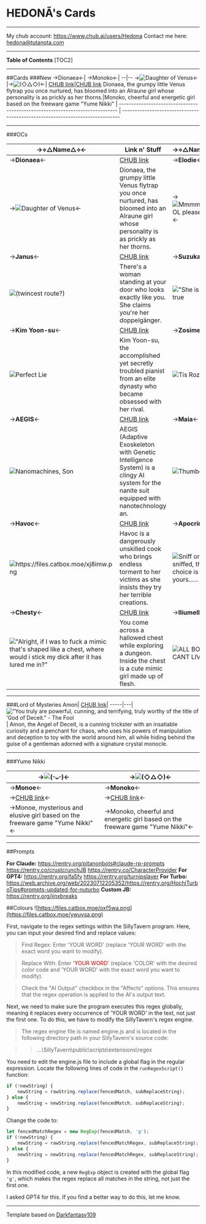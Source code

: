 # HEDONÃ's Cards
***

My chub account: https://www.chub.ai/users/Hedona
Contact me here: hedona@tutanota.com

***
**Table of Contents**
[TOC2]
***
##Cards
###New
->Dionaea<-| ->Monoko<-| 
--|--
->![Daughter of Venus](https://files.catbox.moe/5dx3pc.png)<- |->![(◇△◇)](https://files.catbox.moe/uwmkgd.png)<-|
[CHUB link](https://www.chub.ai/characters/Hedona/dionaea-49a66d41)|[CHUB link](https://www.chub.ai/characters/Hedona/monoko-04e0c1f9)
Dionaea, the grumpy little Venus flytrap you once nurtured, has bloomed into an Alraune girl whose personality is as prickly as her thorns.|Monoko, cheerful and energetic girl based on the freeware game "Yume Nikki" |
----------------------------------------------------------------------------- | -----------------------------------------------------------------------------




***
###OCs

->⟡△Name△⟡<- | Link n' Stuff | ->⟡△Name△⟡<- | Link n' Stuff
------ | ------ | -- | -----
->**Dionaea**<-|[CHUB link](https://www.chub.ai/characters/Hedona/dionaea-49a66d41)| ->**Elodie**<-|[CHUB link](https://www.chub.ai/characters/Hedona/elodie-c200efd0)
->![Daughter of Venus](https://files.catbox.moe/5dx3pc.png)<- |Dionaea, the grumpy little Venus flytrap you once nurtured, has bloomed into an Alraune girl whose personality is as prickly as her thorns.|->![Mmmm, more OL please!](https://files.catbox.moe/5mjfpv.png)<-|Elodie, a professional and shrewd businesswoman, is engaged in a conversation with a particularly chatty client.
->**Janus**<-| [CHUB link](https://www.chub.ai/characters/Hedona/janus-52395319)  | ->**Suzuka**<- | [CHUB link](https://www.chub.ai/characters/Hedona/suzuka-1fcac18a)
 ![(twincest route?)](https://files.catbox.moe/prwzl9.png) |  There's a woman standing at your door who looks exactly like you. She claims you're her doppelgänger. |  !["She is cool" = true](https://files.catbox.moe/hpxqst.png) | Suzuka is a fiery, thrill-seeking street racer fueled by adrenaline and danger.
->**Kim Yoon-su**<- | [CHUB link](https://www.chub.ai/characters/Hedona/kim-yoon-su-cf4948e5/) | ->**Zosime**<- | [CHUB link](https://www.chub.ai/characters/Hedona/zosime-c961bff0)
![Perfect Lie](https://files.catbox.moe/bpbn6h.png) | Kim Yoon-su, the accomplished yet secretly troubled pianist from an elite dynasty who became obsessed with her rival. | ![Tis Rozain!](https://files.catbox.moe/wlrs7a.png) | In the shadows of the ancient estate, a brilliant anatomist twists flesh into macabre art. Can beauty be sculpted from blood and bone?
->**AEGIS**<- | [CHUB link](https://www.chub.ai/characters/Hedona/80dd857e-39d6-420f-8a05-93709e6daedc/) | ->**Maia**<- | [CHUB link](https://www.chub.ai/characters/Hedona/1528a882-6ee1-4be8-af6f-fe65524e13ac)
![Nanomachines, Son](https://files.catbox.moe/1n86y2.png) | AEGIS (Adaptive Exoskeleton with Genetic Intelligence System) is a clingy AI system for the nanite suit equipped with nanotechnology an. | ![Thumbelina](https://files.catbox.moe/s5ie4o.png) | A lively, melodramatic minigirl who craves adventure and lavish pampering.
->**Havoc**<- | [CHUB link](https://www.chub.ai/characters/Hedona/40d658c1-ae5b-4b35-be21-ee52f550f13d) | ->**Apocrine**<- | [CHUB link](https://chub.ai/characters/Hedona/Apocrine/main)
![https://files.catbox.moe/xj8imw.png ](https://files.catbox.moe/qlqyyz.png) | Havoc is a dangerously unskilled cook who brings endless torment to her victims as she insists they try her terrible creations. | ![Sniff or be sniffed, the choice is yours......](https://files.catbox.moe/ymm2bq.png) | Apocrine Fetorosa is an eccentric, self-proclaimed armpit connoisseur extraordinaire. 
->**Chesty**<- | [CHUB link](https://www.chub.ai/characters/Hedona/chesty-f5f72e72) | ->**Iliumelle**<- | [CHUB link](https://www.chub.ai/characters/Hedona/iliumelle-4a1ff9ec)
!["Alright, if I was to fuck a mimic that's shaped like a chest, where would i stick my dick after it has lured me in?"](https://files.catbox.moe/u33b7k.png) | You come across a hallowed chest while exploring a dungeon. Inside the chest is a cute mimic girl made up of flesh. | ![ALL BODY CANT LIVING](https://files.catbox.moe/oz89fk.png) | Spooky Sexy Skeleton



***

###Lord of Mysteries
Amon| [CHUB link](https://www.chub.ai/characters/Hedona/amon-550d7dd2)|
-----|---|
!["You truly are powerful, cunning, and terrifying, truly worthy of the title of ‘God of Deceit." - The Fool](https://files.catbox.moe/r85zgx.png)| Amon, the Angel of Deceit, is a cunning trickster with an insatiable curiosity and a penchant for chaos, who uses his powers of manipulation and deception to toy with the world around him, all while hiding behind the guise of a gentleman adorned with a signature crystal monocle.

***

###Yume Nikki


->![(ᵕᴗᵕ)](https://files.catbox.moe/16o12i.png)<-|->![(◇△◇)](https://files.catbox.moe/uwmkgd.png)<-
---|---
->**Monoe**<-| ->**Monoko**<-
->[CHUB link](https://www.chub.ai/characters/Hedona/monoe-753432ac)<-|->[CHUB link](https://www.chub.ai/characters/Hedona/monoko-04e0c1f9)<-
->Monoe, mysterious and elusive girl based on the freeware game "Yume Nikki"<-|->Monoko, cheerful and energetic girl based on the freeware game "Yume Nikki"<-



***
##Prompts

**For Claude:**
https://rentry.org/pitanonbots#claude-rp-prompts
https://rentry.co/crustcrunchJB
https://rentry.co/CharacterProvider
**For GPT4:**
https://rentry.org/fa5fv
https://rentry.org/turnipslayer
**For Turbo:**
https://web.archive.org/web/20230712205352/https://rentry.org/HochiTurboTips#prompts-updated-for-nuturbo
**Custom JB:**
https://rentry.org/jinxbreaks

##Colours
![https://files.catbox.moe/oxf5wa.png](https://files.catbox.moe/ywuysa.png)

First, navigate to the regex settings within the SillyTavern program. Here, you can input your desired find and replace values:

>Find Regex: Enter 'YOUR WORD' (replace 'YOUR WORD' with the exact word you want to modify).

>Replace With: Enter '<font color=COLOR>YOUR WORD</font>' (replace 'COLOR' with the desired color code and 'YOUR WORD' with the exact word you want to modify).

>Check the "AI Output" checkbox in the "Affects" options. This ensures that the regex operation is applied to the AI's output text.

Next, we need to make sure the program executes this regex globally, meaning it replaces every occurrence of 'YOUR WORD' in the text, not just the first one. To do this, we have to modify the SillyTavern's regex engine.
>The regex engine file is named engine.js and is located in the following directory path in your SillyTavern's source code:

>>...\SillyTavern\public\scripts\extensions\regex

You need to edit the engine.js file to include a global flag in the regular expression.
Locate the following lines of code in the `runRegexScript()` function:

```javascript
if (!newString) {
    newString = rawString.replace(fencedMatch, subReplaceString);
} else {
    newString = newString.replace(fencedMatch, subReplaceString);
}
```

Change the code to:

```javascript
let fencedMatchRegex = new RegExp(fencedMatch, 'g');
if (!newString) {
    newString = rawString.replace(fencedMatchRegex, subReplaceString);
} else {
    newString = newString.replace(fencedMatchRegex, subReplaceString);
}
```

In this modified code, a new `RegExp` object is created with the global flag `'g'`, which makes the regex replace all matches in the string, not just the first one.

I asked GPT4 for this. If you find a better way to do this, let me know.

***

Template based on [Darkfantasy109](https://rentry.org/botmaker_template/edit)